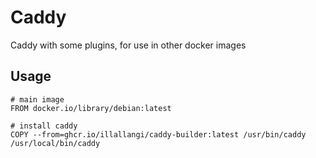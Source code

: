 # Caddy

Caddy with some plugins, for use in other docker images

## Usage

    # main image
    FROM docker.io/library/debian:latest
    
    # install caddy
    COPY --from=ghcr.io/illallangi/caddy-builder:latest /usr/bin/caddy /usr/local/bin/caddy
